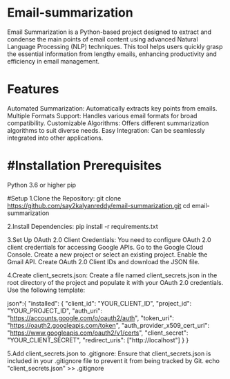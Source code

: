 # Email-summarization

Email Summarization is a Python-based project designed to extract and condense the main points of email content using advanced Natural Language Processing (NLP) techniques. This tool helps users quickly grasp the essential information from lengthy emails, enhancing productivity and efficiency in email management.

# Features
Automated Summarization: Automatically extracts key points from emails.
Multiple Formats Support: Handles various email formats for broad compatibility.
Customizable Algorithms: Offers different summarization algorithms to suit diverse needs.
Easy Integration: Can be seamlessly integrated into other applications.

# #Installation Prerequisites
Python 3.6 or higher
pip

#Setup
1.Clone the Repository:
git clone https://github.com/say2kalyanreddy/email-summarization.git
cd email-summarization

2.Install Dependencies:
pip install -r requirements.txt

3.Set Up OAuth 2.0 Client Credentials:
You need to configure OAuth 2.0 client credentials for accessing Google APIs.
Go to the Google Cloud Console.
Create a new project or select an existing project.
Enable the Gmail API.
Create OAuth 2.0 Client IDs and download the JSON file.

4.Create client_secrets.json:
Create a file named client_secrets.json in the root directory of the project
and populate it with your OAuth 2.0 credentials. Use the following template:

json*:{
  "installed": {
    "client_id": "YOUR_CLIENT_ID",
    "project_id": "YOUR_PROJECT_ID",
    "auth_uri": "https://accounts.google.com/o/oauth2/auth",
    "token_uri": "https://oauth2.googleapis.com/token",
    "auth_provider_x509_cert_url": "https://www.googleapis.com/oauth2/v1/certs",
    "client_secret": "YOUR_CLIENT_SECRET",
    "redirect_uris": ["http://localhost"]
  }
}

5.Add client_secrets.json to .gitignore:
Ensure that client_secrets.json is included in your .gitignore file to prevent it from being tracked by Git.
echo "client_secrets.json" >> .gitignore


